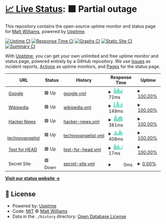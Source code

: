 # [📈 Live Status](https://technovangelist.github.io/status): <!--live status--> **🟧 Partial outage**

This repository contains the open-source uptime monitor and status page for [Matt Williams](http://technovangelist.com), powered by [Upptime](https://github.com/upptime/upptime).

[![Uptime CI](https://github.com/technovangelist/status/workflows/Uptime%20CI/badge.svg)](https://github.com/upptime/upptime/actions?query=workflow%3A%22Uptime+CI%22)
[![Response Time CI](https://github.com/technovangelist/status/workflows/Response%20Time%20CI/badge.svg)](https://github.com/upptime/upptime/actions?query=workflow%3A%22Response+Time+CI%22)
[![Graphs CI](https://github.com/technovangelist/status/workflows/Graphs%20CI/badge.svg)](https://github.com/upptime/upptime/actions?query=workflow%3A%22Graphs+CI%22)
[![Static Site CI](https://github.com/technovangelist/status/workflows/Static%20Site%20CI/badge.svg)](https://github.com/upptime/upptime/actions?query=workflow%3A%22Static+Site+CI%22)
[![Summary CI](https://github.com/technovangelist/status/workflows/Summary%20CI/badge.svg)](https://github.com/upptime/upptime/actions?query=workflow%3A%22Summary+CI%22)

With [Upptime](https://upptime.js.org), you can get your own unlimited and free uptime monitor and status page, powered entirely by a GitHub repository. We use [Issues](https://github.com/technovangelist/status/issues) as incident reports, [Actions](https://github.com/technovangelist/status/actions) as uptime monitors, and [Pages](https://technovangelist.github.io/status) for the status page.

<!--start: status pages-->
<!-- This summary is generated by Upptime (https://github.com/upptime/upptime) -->
<!-- Do not edit this manually, your changes will be overwritten -->
<!-- prettier-ignore -->
| URL | Status | History | Response Time | Uptime |
| --- | ------ | ------- | ------------- | ------ |
| <img alt="" src="https://favicons.githubusercontent.com/www.google.com" height="13"> [Google](https://www.google.com) | 🟩 Up | [google.yml](https://github.com/technovangelist/status/commits/HEAD/history/google.yml) | <details><summary><img alt="Response time graph" src="./graphs/google/response-time-week.png" height="20"> 72ms</summary><br><a href="https://technovangelist.github.io/status/history/google"><img alt="Response time 90" src="https://img.shields.io/endpoint?url=https%3A%2F%2Fraw.githubusercontent.com%2Ftechnovangelist%2Fstatus%2FHEAD%2Fapi%2Fgoogle%2Fresponse-time.json"></a><br><a href="https://technovangelist.github.io/status/history/google"><img alt="24-hour response time 64" src="https://img.shields.io/endpoint?url=https%3A%2F%2Fraw.githubusercontent.com%2Ftechnovangelist%2Fstatus%2FHEAD%2Fapi%2Fgoogle%2Fresponse-time-day.json"></a><br><a href="https://technovangelist.github.io/status/history/google"><img alt="7-day response time 72" src="https://img.shields.io/endpoint?url=https%3A%2F%2Fraw.githubusercontent.com%2Ftechnovangelist%2Fstatus%2FHEAD%2Fapi%2Fgoogle%2Fresponse-time-week.json"></a><br><a href="https://technovangelist.github.io/status/history/google"><img alt="30-day response time 85" src="https://img.shields.io/endpoint?url=https%3A%2F%2Fraw.githubusercontent.com%2Ftechnovangelist%2Fstatus%2FHEAD%2Fapi%2Fgoogle%2Fresponse-time-month.json"></a><br><a href="https://technovangelist.github.io/status/history/google"><img alt="1-year response time 90" src="https://img.shields.io/endpoint?url=https%3A%2F%2Fraw.githubusercontent.com%2Ftechnovangelist%2Fstatus%2FHEAD%2Fapi%2Fgoogle%2Fresponse-time-year.json"></a></details> | <details><summary><a href="https://technovangelist.github.io/status/history/google">100.00%</a></summary><a href="https://technovangelist.github.io/status/history/google"><img alt="All-time uptime 100.00%" src="https://img.shields.io/endpoint?url=https%3A%2F%2Fraw.githubusercontent.com%2Ftechnovangelist%2Fstatus%2FHEAD%2Fapi%2Fgoogle%2Fuptime.json"></a><br><a href="https://technovangelist.github.io/status/history/google"><img alt="24-hour uptime 100.00%" src="https://img.shields.io/endpoint?url=https%3A%2F%2Fraw.githubusercontent.com%2Ftechnovangelist%2Fstatus%2FHEAD%2Fapi%2Fgoogle%2Fuptime-day.json"></a><br><a href="https://technovangelist.github.io/status/history/google"><img alt="7-day uptime 100.00%" src="https://img.shields.io/endpoint?url=https%3A%2F%2Fraw.githubusercontent.com%2Ftechnovangelist%2Fstatus%2FHEAD%2Fapi%2Fgoogle%2Fuptime-week.json"></a><br><a href="https://technovangelist.github.io/status/history/google"><img alt="30-day uptime 100.00%" src="https://img.shields.io/endpoint?url=https%3A%2F%2Fraw.githubusercontent.com%2Ftechnovangelist%2Fstatus%2FHEAD%2Fapi%2Fgoogle%2Fuptime-month.json"></a><br><a href="https://technovangelist.github.io/status/history/google"><img alt="1-year uptime 100.00%" src="https://img.shields.io/endpoint?url=https%3A%2F%2Fraw.githubusercontent.com%2Ftechnovangelist%2Fstatus%2FHEAD%2Fapi%2Fgoogle%2Fuptime-year.json"></a></details>
| <img alt="" src="https://favicons.githubusercontent.com/en.wikipedia.org" height="13"> [Wikipedia](https://en.wikipedia.org) | 🟩 Up | [wikipedia.yml](https://github.com/technovangelist/status/commits/HEAD/history/wikipedia.yml) | <details><summary><img alt="Response time graph" src="./graphs/wikipedia/response-time-week.png" height="20"> 149ms</summary><br><a href="https://technovangelist.github.io/status/history/wikipedia"><img alt="Response time 202" src="https://img.shields.io/endpoint?url=https%3A%2F%2Fraw.githubusercontent.com%2Ftechnovangelist%2Fstatus%2FHEAD%2Fapi%2Fwikipedia%2Fresponse-time.json"></a><br><a href="https://technovangelist.github.io/status/history/wikipedia"><img alt="24-hour response time 67" src="https://img.shields.io/endpoint?url=https%3A%2F%2Fraw.githubusercontent.com%2Ftechnovangelist%2Fstatus%2FHEAD%2Fapi%2Fwikipedia%2Fresponse-time-day.json"></a><br><a href="https://technovangelist.github.io/status/history/wikipedia"><img alt="7-day response time 149" src="https://img.shields.io/endpoint?url=https%3A%2F%2Fraw.githubusercontent.com%2Ftechnovangelist%2Fstatus%2FHEAD%2Fapi%2Fwikipedia%2Fresponse-time-week.json"></a><br><a href="https://technovangelist.github.io/status/history/wikipedia"><img alt="30-day response time 192" src="https://img.shields.io/endpoint?url=https%3A%2F%2Fraw.githubusercontent.com%2Ftechnovangelist%2Fstatus%2FHEAD%2Fapi%2Fwikipedia%2Fresponse-time-month.json"></a><br><a href="https://technovangelist.github.io/status/history/wikipedia"><img alt="1-year response time 202" src="https://img.shields.io/endpoint?url=https%3A%2F%2Fraw.githubusercontent.com%2Ftechnovangelist%2Fstatus%2FHEAD%2Fapi%2Fwikipedia%2Fresponse-time-year.json"></a></details> | <details><summary><a href="https://technovangelist.github.io/status/history/wikipedia">100.00%</a></summary><a href="https://technovangelist.github.io/status/history/wikipedia"><img alt="All-time uptime 100.00%" src="https://img.shields.io/endpoint?url=https%3A%2F%2Fraw.githubusercontent.com%2Ftechnovangelist%2Fstatus%2FHEAD%2Fapi%2Fwikipedia%2Fuptime.json"></a><br><a href="https://technovangelist.github.io/status/history/wikipedia"><img alt="24-hour uptime 100.00%" src="https://img.shields.io/endpoint?url=https%3A%2F%2Fraw.githubusercontent.com%2Ftechnovangelist%2Fstatus%2FHEAD%2Fapi%2Fwikipedia%2Fuptime-day.json"></a><br><a href="https://technovangelist.github.io/status/history/wikipedia"><img alt="7-day uptime 100.00%" src="https://img.shields.io/endpoint?url=https%3A%2F%2Fraw.githubusercontent.com%2Ftechnovangelist%2Fstatus%2FHEAD%2Fapi%2Fwikipedia%2Fuptime-week.json"></a><br><a href="https://technovangelist.github.io/status/history/wikipedia"><img alt="30-day uptime 100.00%" src="https://img.shields.io/endpoint?url=https%3A%2F%2Fraw.githubusercontent.com%2Ftechnovangelist%2Fstatus%2FHEAD%2Fapi%2Fwikipedia%2Fuptime-month.json"></a><br><a href="https://technovangelist.github.io/status/history/wikipedia"><img alt="1-year uptime 100.00%" src="https://img.shields.io/endpoint?url=https%3A%2F%2Fraw.githubusercontent.com%2Ftechnovangelist%2Fstatus%2FHEAD%2Fapi%2Fwikipedia%2Fuptime-year.json"></a></details>
| <img alt="" src="https://favicons.githubusercontent.com/news.ycombinator.com" height="13"> [Hacker News](https://news.ycombinator.com) | 🟩 Up | [hacker-news.yml](https://github.com/technovangelist/status/commits/HEAD/history/hacker-news.yml) | <details><summary><img alt="Response time graph" src="./graphs/hacker-news/response-time-week.png" height="20"> 381ms</summary><br><a href="https://technovangelist.github.io/status/history/hacker-news"><img alt="Response time 381" src="https://img.shields.io/endpoint?url=https%3A%2F%2Fraw.githubusercontent.com%2Ftechnovangelist%2Fstatus%2FHEAD%2Fapi%2Fhacker-news%2Fresponse-time.json"></a><br><a href="https://technovangelist.github.io/status/history/hacker-news"><img alt="24-hour response time 486" src="https://img.shields.io/endpoint?url=https%3A%2F%2Fraw.githubusercontent.com%2Ftechnovangelist%2Fstatus%2FHEAD%2Fapi%2Fhacker-news%2Fresponse-time-day.json"></a><br><a href="https://technovangelist.github.io/status/history/hacker-news"><img alt="7-day response time 381" src="https://img.shields.io/endpoint?url=https%3A%2F%2Fraw.githubusercontent.com%2Ftechnovangelist%2Fstatus%2FHEAD%2Fapi%2Fhacker-news%2Fresponse-time-week.json"></a><br><a href="https://technovangelist.github.io/status/history/hacker-news"><img alt="30-day response time 374" src="https://img.shields.io/endpoint?url=https%3A%2F%2Fraw.githubusercontent.com%2Ftechnovangelist%2Fstatus%2FHEAD%2Fapi%2Fhacker-news%2Fresponse-time-month.json"></a><br><a href="https://technovangelist.github.io/status/history/hacker-news"><img alt="1-year response time 381" src="https://img.shields.io/endpoint?url=https%3A%2F%2Fraw.githubusercontent.com%2Ftechnovangelist%2Fstatus%2FHEAD%2Fapi%2Fhacker-news%2Fresponse-time-year.json"></a></details> | <details><summary><a href="https://technovangelist.github.io/status/history/hacker-news">100.00%</a></summary><a href="https://technovangelist.github.io/status/history/hacker-news"><img alt="All-time uptime 99.99%" src="https://img.shields.io/endpoint?url=https%3A%2F%2Fraw.githubusercontent.com%2Ftechnovangelist%2Fstatus%2FHEAD%2Fapi%2Fhacker-news%2Fuptime.json"></a><br><a href="https://technovangelist.github.io/status/history/hacker-news"><img alt="24-hour uptime 100.00%" src="https://img.shields.io/endpoint?url=https%3A%2F%2Fraw.githubusercontent.com%2Ftechnovangelist%2Fstatus%2FHEAD%2Fapi%2Fhacker-news%2Fuptime-day.json"></a><br><a href="https://technovangelist.github.io/status/history/hacker-news"><img alt="7-day uptime 100.00%" src="https://img.shields.io/endpoint?url=https%3A%2F%2Fraw.githubusercontent.com%2Ftechnovangelist%2Fstatus%2FHEAD%2Fapi%2Fhacker-news%2Fuptime-week.json"></a><br><a href="https://technovangelist.github.io/status/history/hacker-news"><img alt="30-day uptime 99.92%" src="https://img.shields.io/endpoint?url=https%3A%2F%2Fraw.githubusercontent.com%2Ftechnovangelist%2Fstatus%2FHEAD%2Fapi%2Fhacker-news%2Fuptime-month.json"></a><br><a href="https://technovangelist.github.io/status/history/hacker-news"><img alt="1-year uptime 99.99%" src="https://img.shields.io/endpoint?url=https%3A%2F%2Fraw.githubusercontent.com%2Ftechnovangelist%2Fstatus%2FHEAD%2Fapi%2Fhacker-news%2Fuptime-year.json"></a></details>
| <img alt="" src="https://favicons.githubusercontent.com/technovangelist.com" height="13"> [technovangelist](https://technovangelist.com) | 🟩 Up | [technovangelist.yml](https://github.com/technovangelist/status/commits/HEAD/history/technovangelist.yml) | <details><summary><img alt="Response time graph" src="./graphs/technovangelist/response-time-week.png" height="20"> 408ms</summary><br><a href="https://technovangelist.github.io/status/history/technovangelist"><img alt="Response time 426" src="https://img.shields.io/endpoint?url=https%3A%2F%2Fraw.githubusercontent.com%2Ftechnovangelist%2Fstatus%2FHEAD%2Fapi%2Ftechnovangelist%2Fresponse-time.json"></a><br><a href="https://technovangelist.github.io/status/history/technovangelist"><img alt="24-hour response time 459" src="https://img.shields.io/endpoint?url=https%3A%2F%2Fraw.githubusercontent.com%2Ftechnovangelist%2Fstatus%2FHEAD%2Fapi%2Ftechnovangelist%2Fresponse-time-day.json"></a><br><a href="https://technovangelist.github.io/status/history/technovangelist"><img alt="7-day response time 408" src="https://img.shields.io/endpoint?url=https%3A%2F%2Fraw.githubusercontent.com%2Ftechnovangelist%2Fstatus%2FHEAD%2Fapi%2Ftechnovangelist%2Fresponse-time-week.json"></a><br><a href="https://technovangelist.github.io/status/history/technovangelist"><img alt="30-day response time 427" src="https://img.shields.io/endpoint?url=https%3A%2F%2Fraw.githubusercontent.com%2Ftechnovangelist%2Fstatus%2FHEAD%2Fapi%2Ftechnovangelist%2Fresponse-time-month.json"></a><br><a href="https://technovangelist.github.io/status/history/technovangelist"><img alt="1-year response time 426" src="https://img.shields.io/endpoint?url=https%3A%2F%2Fraw.githubusercontent.com%2Ftechnovangelist%2Fstatus%2FHEAD%2Fapi%2Ftechnovangelist%2Fresponse-time-year.json"></a></details> | <details><summary><a href="https://technovangelist.github.io/status/history/technovangelist">100.00%</a></summary><a href="https://technovangelist.github.io/status/history/technovangelist"><img alt="All-time uptime 99.74%" src="https://img.shields.io/endpoint?url=https%3A%2F%2Fraw.githubusercontent.com%2Ftechnovangelist%2Fstatus%2FHEAD%2Fapi%2Ftechnovangelist%2Fuptime.json"></a><br><a href="https://technovangelist.github.io/status/history/technovangelist"><img alt="24-hour uptime 100.00%" src="https://img.shields.io/endpoint?url=https%3A%2F%2Fraw.githubusercontent.com%2Ftechnovangelist%2Fstatus%2FHEAD%2Fapi%2Ftechnovangelist%2Fuptime-day.json"></a><br><a href="https://technovangelist.github.io/status/history/technovangelist"><img alt="7-day uptime 100.00%" src="https://img.shields.io/endpoint?url=https%3A%2F%2Fraw.githubusercontent.com%2Ftechnovangelist%2Fstatus%2FHEAD%2Fapi%2Ftechnovangelist%2Fuptime-week.json"></a><br><a href="https://technovangelist.github.io/status/history/technovangelist"><img alt="30-day uptime 99.64%" src="https://img.shields.io/endpoint?url=https%3A%2F%2Fraw.githubusercontent.com%2Ftechnovangelist%2Fstatus%2FHEAD%2Fapi%2Ftechnovangelist%2Fuptime-month.json"></a><br><a href="https://technovangelist.github.io/status/history/technovangelist"><img alt="1-year uptime 99.74%" src="https://img.shields.io/endpoint?url=https%3A%2F%2Fraw.githubusercontent.com%2Ftechnovangelist%2Fstatus%2FHEAD%2Fapi%2Ftechnovangelist%2Fuptime-year.json"></a></details>
| <img alt="" src="https://favicons.githubusercontent.com/www.google.com" height="13"> [Test for HEAD](https://www.google.com) | 🟩 Up | [test-for-head.yml](https://github.com/technovangelist/status/commits/HEAD/history/test-for-head.yml) | <details><summary><img alt="Response time graph" src="./graphs/test-for-head/response-time-week.png" height="20"> 17ms</summary><br><a href="https://technovangelist.github.io/status/history/test-for-head"><img alt="Response time 22" src="https://img.shields.io/endpoint?url=https%3A%2F%2Fraw.githubusercontent.com%2Ftechnovangelist%2Fstatus%2FHEAD%2Fapi%2Ftest-for-head%2Fresponse-time.json"></a><br><a href="https://technovangelist.github.io/status/history/test-for-head"><img alt="24-hour response time 8" src="https://img.shields.io/endpoint?url=https%3A%2F%2Fraw.githubusercontent.com%2Ftechnovangelist%2Fstatus%2FHEAD%2Fapi%2Ftest-for-head%2Fresponse-time-day.json"></a><br><a href="https://technovangelist.github.io/status/history/test-for-head"><img alt="7-day response time 17" src="https://img.shields.io/endpoint?url=https%3A%2F%2Fraw.githubusercontent.com%2Ftechnovangelist%2Fstatus%2FHEAD%2Fapi%2Ftest-for-head%2Fresponse-time-week.json"></a><br><a href="https://technovangelist.github.io/status/history/test-for-head"><img alt="30-day response time 20" src="https://img.shields.io/endpoint?url=https%3A%2F%2Fraw.githubusercontent.com%2Ftechnovangelist%2Fstatus%2FHEAD%2Fapi%2Ftest-for-head%2Fresponse-time-month.json"></a><br><a href="https://technovangelist.github.io/status/history/test-for-head"><img alt="1-year response time 22" src="https://img.shields.io/endpoint?url=https%3A%2F%2Fraw.githubusercontent.com%2Ftechnovangelist%2Fstatus%2FHEAD%2Fapi%2Ftest-for-head%2Fresponse-time-year.json"></a></details> | <details><summary><a href="https://technovangelist.github.io/status/history/test-for-head">100.00%</a></summary><a href="https://technovangelist.github.io/status/history/test-for-head"><img alt="All-time uptime 100.00%" src="https://img.shields.io/endpoint?url=https%3A%2F%2Fraw.githubusercontent.com%2Ftechnovangelist%2Fstatus%2FHEAD%2Fapi%2Ftest-for-head%2Fuptime.json"></a><br><a href="https://technovangelist.github.io/status/history/test-for-head"><img alt="24-hour uptime 100.00%" src="https://img.shields.io/endpoint?url=https%3A%2F%2Fraw.githubusercontent.com%2Ftechnovangelist%2Fstatus%2FHEAD%2Fapi%2Ftest-for-head%2Fuptime-day.json"></a><br><a href="https://technovangelist.github.io/status/history/test-for-head"><img alt="7-day uptime 100.00%" src="https://img.shields.io/endpoint?url=https%3A%2F%2Fraw.githubusercontent.com%2Ftechnovangelist%2Fstatus%2FHEAD%2Fapi%2Ftest-for-head%2Fuptime-week.json"></a><br><a href="https://technovangelist.github.io/status/history/test-for-head"><img alt="30-day uptime 100.00%" src="https://img.shields.io/endpoint?url=https%3A%2F%2Fraw.githubusercontent.com%2Ftechnovangelist%2Fstatus%2FHEAD%2Fapi%2Ftest-for-head%2Fuptime-month.json"></a><br><a href="https://technovangelist.github.io/status/history/test-for-head"><img alt="1-year uptime 100.00%" src="https://img.shields.io/endpoint?url=https%3A%2F%2Fraw.githubusercontent.com%2Ftechnovangelist%2Fstatus%2FHEAD%2Fapi%2Ftest-for-head%2Fuptime-year.json"></a></details>
| <img alt="" src="https://favicons.githubusercontent.com/null" height="13"> Secret Site | 🟥 Down | [secret-site.yml](https://github.com/technovangelist/status/commits/HEAD/history/secret-site.yml) | <details><summary><img alt="Response time graph" src="./graphs/secret-site/response-time-week.png" height="20"> 0ms</summary><br><a href="https://technovangelist.github.io/status/history/secret-site"><img alt="Response time 0" src="https://img.shields.io/endpoint?url=https%3A%2F%2Fraw.githubusercontent.com%2Ftechnovangelist%2Fstatus%2FHEAD%2Fapi%2Fsecret-site%2Fresponse-time.json"></a><br><a href="https://technovangelist.github.io/status/history/secret-site"><img alt="24-hour response time 0" src="https://img.shields.io/endpoint?url=https%3A%2F%2Fraw.githubusercontent.com%2Ftechnovangelist%2Fstatus%2FHEAD%2Fapi%2Fsecret-site%2Fresponse-time-day.json"></a><br><a href="https://technovangelist.github.io/status/history/secret-site"><img alt="7-day response time 0" src="https://img.shields.io/endpoint?url=https%3A%2F%2Fraw.githubusercontent.com%2Ftechnovangelist%2Fstatus%2FHEAD%2Fapi%2Fsecret-site%2Fresponse-time-week.json"></a><br><a href="https://technovangelist.github.io/status/history/secret-site"><img alt="30-day response time 0" src="https://img.shields.io/endpoint?url=https%3A%2F%2Fraw.githubusercontent.com%2Ftechnovangelist%2Fstatus%2FHEAD%2Fapi%2Fsecret-site%2Fresponse-time-month.json"></a><br><a href="https://technovangelist.github.io/status/history/secret-site"><img alt="1-year response time 0" src="https://img.shields.io/endpoint?url=https%3A%2F%2Fraw.githubusercontent.com%2Ftechnovangelist%2Fstatus%2FHEAD%2Fapi%2Fsecret-site%2Fresponse-time-year.json"></a></details> | <details><summary><a href="https://technovangelist.github.io/status/history/secret-site">0.00%</a></summary><a href="https://technovangelist.github.io/status/history/secret-site"><img alt="All-time uptime 78.57%" src="https://img.shields.io/endpoint?url=https%3A%2F%2Fraw.githubusercontent.com%2Ftechnovangelist%2Fstatus%2FHEAD%2Fapi%2Fsecret-site%2Fuptime.json"></a><br><a href="https://technovangelist.github.io/status/history/secret-site"><img alt="24-hour uptime 0.00%" src="https://img.shields.io/endpoint?url=https%3A%2F%2Fraw.githubusercontent.com%2Ftechnovangelist%2Fstatus%2FHEAD%2Fapi%2Fsecret-site%2Fuptime-day.json"></a><br><a href="https://technovangelist.github.io/status/history/secret-site"><img alt="7-day uptime 0.00%" src="https://img.shields.io/endpoint?url=https%3A%2F%2Fraw.githubusercontent.com%2Ftechnovangelist%2Fstatus%2FHEAD%2Fapi%2Fsecret-site%2Fuptime-week.json"></a><br><a href="https://technovangelist.github.io/status/history/secret-site"><img alt="30-day uptime 0.00%" src="https://img.shields.io/endpoint?url=https%3A%2F%2Fraw.githubusercontent.com%2Ftechnovangelist%2Fstatus%2FHEAD%2Fapi%2Fsecret-site%2Fuptime-month.json"></a><br><a href="https://technovangelist.github.io/status/history/secret-site"><img alt="1-year uptime 78.57%" src="https://img.shields.io/endpoint?url=https%3A%2F%2Fraw.githubusercontent.com%2Ftechnovangelist%2Fstatus%2FHEAD%2Fapi%2Fsecret-site%2Fuptime-year.json"></a></details>

<!--end: status pages-->

[**Visit our status website →**](https://technovangelist.github.io/status)

## 📄 License

- Powered by: [Upptime](https://github.com/upptime/upptime)
- Code: [MIT](./LICENSE) © [Matt Williams](http://technovangelist.com)
- Data in the `./history` directory: [Open Database License](https://opendatacommons.org/licenses/odbl/1-0/)
